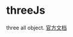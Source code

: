 # threeJs
three all object.
 [官方文档](http://www.webgl3d.cn/threejs/docs/#manual/zh/introduction/Creating-a-scene)